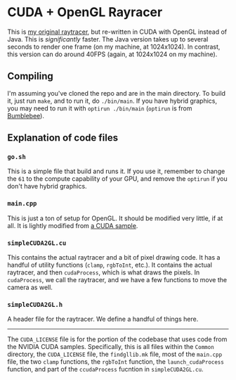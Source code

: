 # CUDA + OpenGL Rayracer

This is [my original raytracer](https://github.com/coconutmacaroon/raytracer), but re-written in CUDA with OpenGL instead of Java. This is _significantly_ faster. The Java version takes up to several seconds to render one frame (on my machine, at 1024x1024). In contrast, this version can do around 40FPS (again, at 1024x1024 on my machine).

## Compiling

I'm assuming you've cloned the repo and are in the main directory. To build it, just run `make`, and to run it, do `./bin/main`. If you have hybrid graphics, you may need to run it with `optirun ./bin/main` (`optirun` is from [Bumblebee](https://wiki.archlinux.org/title/Bumblebee)).

## Explanation of code files

### `go.sh`

This is a simple file that build and runs it. If you use it, remember to change the `61` to the compute capability of your GPU, and remove the `optirun` if you don't have hybrid graphics.

### `main.cpp`

This is just a ton of setup for OpenGL. It should be modified very little, if at all. It is lightly modified from [a CUDA sample](https://github.com/NVIDIA/cuda-samples/blob/master/Samples/0_Introduction/simpleCUDA2GL/main.cpp).

### `simpleCUDA2GL.cu`

This contains the actual raytracer and a bit of pixel drawing code. It has a handful of utility functions (`clamp`, `rgbToInt`, etc.). It contains the actual raytracer, and then `cudaProcess`, which is what draws the pixels. In `cudaProcess`, we call the raytracer, and we have a few functions to move the camera as well.

### `simpleCUDA2GL.h`

A header file for the raytracer. We define a handful of things here.

-----

The `CUDA_LICENSE` file is for the portion of the codebase that uses code from the NVIDIA CUDA samples. Specifically, this is all files within the `Common` directory, the `CUDA_LICENSE` file, the `findgllib.mk` file, most of the `main.cpp` file, the two `clamp` functions, the `rgbToInt` function, the `launch_cudaProcess` function, and part of the `ccudaProcess` fucntion in `simpleCUDA2GL.cu`.

